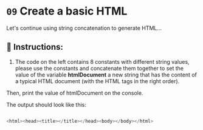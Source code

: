# `09` Create a basic HTML

Let's continue using string concatenation to generate HTML...




## 📝 Instructions:

1. The code on the left contains 8 constants with different string values, please use
the constants and concatenate them together to set the value of the variable **htmlDocument**
a new string that has the content of a typical HTML document (with the HTML tags in the
right order).

Then, print the value of htmlDocument on the console.

The output should look like this:

```js

<html><head><title></title></head><body></body></html>
```


